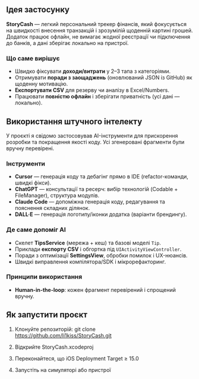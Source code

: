 ## Ідея застосунку

**StoryCash** — легкий персональний трекер фінансів, який фокусується на швидкості внесення транзакцій і зрозумілій щоденній картині грошей. Додаток працює офлайн, не вимагає жодної реєстрації чи підключення до банків, а дані зберігає локально на пристрої.

### Що саме вирішує
- Швидко фіксувати **доходи/витрати** у 2–3 тапа з категоріями.
- Отримувати **поради з заощаджень** (оновлюваний JSON із GitHub) як щоденну мотивацію.
- **Експортувати CSV** для резерву чи аналізу в Excel/Numbers.
- Працювати **повністю офлайн** і зберігати приватність (усі дані — локально).

## Використання штучного інтелекту

У проєкті я свідомо застосовував AI-інструменти для прискорення розробки та покращення якості коду. Усі згенеровані фрагменти були вручну перевірені.

### Інструменти
- **Cursor** — генерація коду та дебагінг прямо в IDE (refactor-команди, швидкі фікси).
- **ChatGPT** — консультації та ресерч: вибір технологій (Codable + FileManager), структура модулів.
- **Claude Code** — допоміжна генерація коду, редагування та пояснення складних ділянок.
- **DALL·E** — генерація логотипу/іконки додатка (варіанти брендингу).

### Де саме допоміг AI
- Скелет **TipsService** (мережа + кеш) та базові моделі `Tip`.
- Приклади **експорту CSV** і обгортка під `UIActivityViewController`.
- Поради з оптимізації **SettingsView**, обробки помилок і UX-нюансів.
- Швидкі виправлення компілятора/SDK і мікрорефакторинг.

### Принципи використання
- **Human-in-the-loop**: кожен фрагмент перевірений і спрощений вручну.


## Як запустити проєкт

1. Клонуйте репозиторій:
   git clone https://github.com/li1kiss/StoryCash.git
   
2.	Відкрийте StoryCash.xcodeproj

3. Переконайтеся, що iOS Deployment Target ≥ 15.0

4. Запустіть на симуляторі або пристрої

